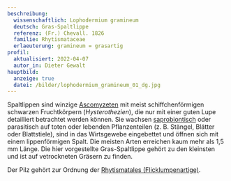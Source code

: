 ```yaml
---
beschreibung:
  wissenschaftlich: Lophodermium gramineum
  deutsch: Gras-Spaltlippe
  referenz: (Fr.) Chevall. 1826
  familie: Rhytismataceae
  erlaeuterung: gramineum = grasartig
profil:
  aktualisiert: 2022-04-07
  autor_in: Dieter Gewalt
hauptbild:
  anzeige: true
  datei: /bilder/lophodermium_gramineum_01_dg.jpg
---
```

Spaltlippen sind winzige [Ascomyzeten](Ascomyzeten "Glossar") mit meist schiffchenförmigen schwarzen Fruchtkörpern (*Hysterothezien*), die nur mit einer guten Lupe detailliert betrachtet werden können. Sie wachsen [saprobiontisch](saprobiontisch "Glossar") oder parasitisch auf toten oder lebenden Pflanzenteilen (z. B. Stängel, Blätter oder Blattstiele), sind in das Wirtsgewebe eingebettet und öffnen sich mit einem lippenförmigen Spalt. Die meisten Arten erreichen kaum mehr als 1,5 mm Länge. Die hier vorgestellte Gras-Spaltlippe gehört zu den kleinsten und ist auf vetrockneten Gräsern zu finden.

Der Pilz gehört zur Ordnung der [Rhytismatales (Flicklumpenartige)](/verwandt/flicklumpenartige-rhytismatales).